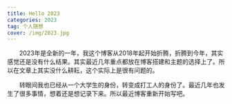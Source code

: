 ```yaml
---
title: Hello 2023
categories: 2023
tag: 个人随想
cover: /img/2023.jpg
---
```


　　2023年是全新的一年，我这个博客从2018年起开始折腾，折腾到今年，其实感觉还是没有什么结果。其实最近几年重点都放在博客搭建和主题的选择上了。所以在文章上其实没什么耕耘，这个实际上是很有问题的。

　　转眼间我也已经从一个大学生的身份，转变成打工人的身份了。最近几年也发生了很多事情，想着还是想记录下来。所以最近博客重新开始写吧。